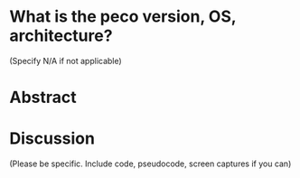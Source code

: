 # What is the peco version, OS, architecture? 

(Specify N/A if not applicable)

# Abstract

# Discussion

(Please be specific. Include code, pseudocode, screen captures if you can)
